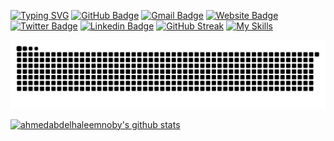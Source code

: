 [![Typing SVG](https://readme-typing-svg.demolab.com?font=Fira+Code&weight=600&size=30&pause=1000&color=F70C5D&width=450&lines=Hello+Everybody's+;welcome+to+my+github;ahmedabdelhaleemnoby)](https://git.io/typing-svg)
[![GitHub Badge](https://img.shields.io/badge/-@suren--atoyan-%23181717?style=flat&logo=github)](https://github.com/ahmedabdelhaleemnoby) 
[![Gmail Badge](https://img.shields.io/badge/-contact@surenatoyan.com-c14438?style=flat&logo=Gmail&logoColor=white&link=mailto:contact@surenatoyan.com)](mailto:info@gfoura.com) 
[![Website Badge](https://img.shields.io/website?color=0ab9e6&style=flat&up_message=surenatoyan.com&url=http%3A%2F%2Fsurenatoyan.com%2F)](https://gfoura.com) 
[![Twitter Badge](https://img.shields.io/badge/-@suren_at-1ca0f1?style=flat&labelColor=1ca0f1&logo=twitter&logoColor=white&link=https://twitter.com/suren_at)](https://twitter.com/pop_abdelhaleem) 
[![Linkedin Badge](https://img.shields.io/badge/-@ahmed-abdelhaleem-gamal?style=flat&logo=Linkedin&logoColor=white&link=https://www.linkedin.com/in/ahmed-abdelhaleem-gamal/)](https://www.linkedin.com/in/ahmed-abdelhaleem-gamal/)
[![GitHub Streak](https://streak-stats.demolab.com?user=ahmedabdelhaleemnoby&theme=dark&hide_border=true)](https://git.io/streak-stats)
[![My Skills](https://skillicons.dev/icons?i=js,html,css,nodejs,react,git,bootstrap,github,laravel,py,redux,sass,tailwind,wordpress)](https://skillicons.dev)

<picture>
 <source media="(prefers-color-scheme: dark)" srcset="https://raw.githubusercontent.com/suren-atoyan/suren-atoyan/output/github-contribution-grid-snake-dark.svg">
 <img alt="snake!" src="https://raw.githubusercontent.com/suren-atoyan/suren-atoyan/output/github-contribution-grid-snake-light.svg">
</picture>


[![ahmedabdelhaleemnoby's github stats](https://github-readme-stats.vercel.app/api?username=ahmedabdelhaleemnoby&show_icons=true&theme=tokyonight&include_all_commits=true&count_private=true&hide=issues,contribs)](https://github.com/anuraghazra/github-readme-stats)


<!-- ![metrics](./github-metrics.svg) -->

<!--
**suren-atoyan/suren-atoyan** is a ✨ _special_ ✨ repository because its `README.md` (this file) appears on your GitHub profile.

Here are some ideas to get you started:

- 🔭 I’m currently working on ...
- 🌱 I’m currently learning ...
- 👯 I’m looking to collaborate on ...
- 🤔 I’m looking for help with ...
- 💬 Ask me about ...
- 📫 How to reach me: ...
- 😄 Pronouns: ...
- ⚡ Fun fact: ...
-->
